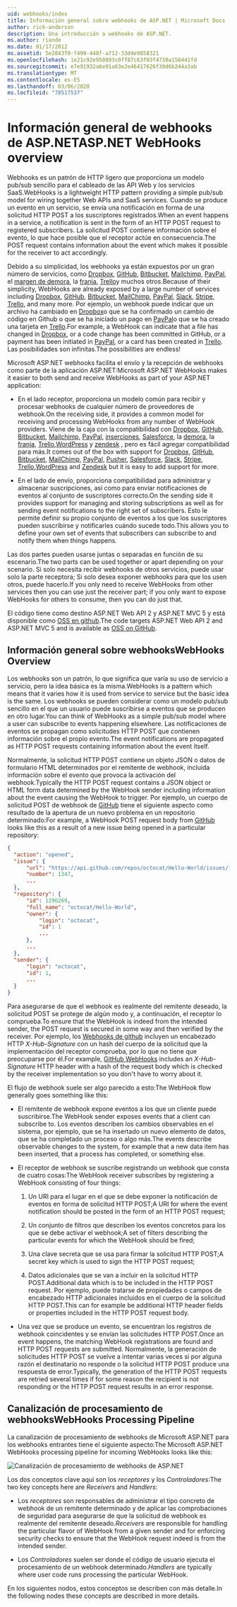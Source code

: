 ```yaml
---
uid: webhooks/index
title: Información general sobre webhooks de ASP.NET | Microsoft Docs
author: rick-anderson
description: Una introducción a webhooks de ASP.NET.
ms.author: riande
ms.date: 01/17/2012
ms.assetid: 5e2843f0-f499-448f-a712-33d4e9858321
ms.openlocfilehash: 1e21c92e950893c0ff87c63f03f4710a158441fd
ms.sourcegitcommit: e7e91932a6e91a63e2e46417626f39d6b244a3ab
ms.translationtype: MT
ms.contentlocale: es-ES
ms.lasthandoff: 03/06/2020
ms.locfileid: "78517537"
---
```

# <a name="aspnet-webhooks-overview"></a><span data-ttu-id="38f17-103">Información general de webhooks de ASP.NET</span><span class="sxs-lookup"><span data-stu-id="38f17-103">ASP.NET WebHooks overview</span></span>

<span data-ttu-id="38f17-104">Webhooks es un patrón de HTTP ligero que proporciona un modelo pub/sub sencillo para el cableado de las API Web y los servicios SaaS.</span><span class="sxs-lookup"><span data-stu-id="38f17-104">WebHooks is a lightweight HTTP pattern providing a simple pub/sub model for wiring together Web APIs and SaaS services.</span></span> <span data-ttu-id="38f17-105">Cuando se produce un evento en un servicio, se envía una notificación en forma de una solicitud HTTP POST a los suscriptores registrados.</span><span class="sxs-lookup"><span data-stu-id="38f17-105">When an event happens in a service, a notification is sent in the form of an HTTP POST request to registered subscribers.</span></span> <span data-ttu-id="38f17-106">La solicitud POST contiene información sobre el evento, lo que hace posible que el receptor actúe en consecuencia.</span><span class="sxs-lookup"><span data-stu-id="38f17-106">The POST request contains information about the event which makes it possible for the receiver to act accordingly.</span></span>

<span data-ttu-id="38f17-107">Debido a su simplicidad, los webhooks ya están expuestos por un gran número de servicios, como [Dropbox](http://dropbox.com/), [GitHub](https://www.github.com/), [Bitbucket](https://bitbucket.org/), [Mailchimp](http://www.mailchimp.com/), [PayPal](http://www.paypal.com/), el [margen de demora](http://www.slack.com), la [franja](http://www.stripe.com), [Trello](http://www.trello.com/)y muchos otros.</span><span class="sxs-lookup"><span data-stu-id="38f17-107">Because of their simplicity, WebHooks are already exposed by a large number of services including [Dropbox](http://dropbox.com/), [GitHub](https://www.github.com/), [Bitbucket](https://bitbucket.org/), [MailChimp](http://www.mailchimp.com/), [PayPal](http://www.paypal.com/), [Slack](http://www.slack.com), [Stripe](http://www.stripe.com), [Trello](http://www.trello.com/), and many more.</span></span> <span data-ttu-id="38f17-108">Por ejemplo, un webhook puede indicar que un archivo ha cambiado en [Dropbox](http://dropbox.com/)o que se ha confirmado un cambio de código en Github o que se ha iniciado un pago en [PayPal](http://www.paypal.com/)o que se ha creado una tarjeta en [Trello](http://www.trello.com/).</span><span class="sxs-lookup"><span data-stu-id="38f17-108">For example, a WebHook can indicate that a file has changed in [Dropbox](http://dropbox.com/), or a code change has been committed in GitHub, or a payment has been initiated in [PayPal](http://www.paypal.com/), or a card has been created in [Trello](http://www.trello.com/).</span></span> <span data-ttu-id="38f17-109">Las posibilidades son infinitas.</span><span class="sxs-lookup"><span data-stu-id="38f17-109">The possibilities are endless!</span></span>

<span data-ttu-id="38f17-110">Microsoft ASP.NET webhooks facilita el envío y la recepción de webhooks como parte de la aplicación ASP.NET:</span><span class="sxs-lookup"><span data-stu-id="38f17-110">Microsoft ASP.NET WebHooks makes it easier to both send and receive WebHooks as part of your ASP.NET application:</span></span>

* <span data-ttu-id="38f17-111">En el lado receptor, proporciona un modelo común para recibir y procesar webhooks de cualquier número de proveedores de webhook.</span><span class="sxs-lookup"><span data-stu-id="38f17-111">On the receiving side, it provides a common model for receiving and processing WebHooks from any number of WebHook providers.</span></span> <span data-ttu-id="38f17-112">Viene de la caja con la compatibilidad con [Dropbox](http://dropbox.com/), [GitHub](https://www.github.com/), [Bitbucket](https://bitbucket.org/), [Mailchimp](http://www.mailchimp.com/), [PayPal](http://www.paypal.com/), [inserciones](http://www.pusher.com), [Salesforce](http://www.salesforce.com), la [demora](http://www.slack.com), la [franja](http://www.stripe.com), [Trello](http://www.trello.com/),[WordPress](http://www.wordpress.com) y [zendesk](https://www.zendesk.com/) , pero es fácil agregar compatibilidad para más.</span><span class="sxs-lookup"><span data-stu-id="38f17-112">It comes out of the box with support for [Dropbox](http://dropbox.com/), [GitHub](https://www.github.com/), [Bitbucket](https://bitbucket.org/), [MailChimp](http://www.mailchimp.com/), [PayPal](http://www.paypal.com/), [Pusher](http://www.pusher.com), [Salesforce](http://www.salesforce.com), [Slack](http://www.slack.com), [Stripe](http://www.stripe.com), [Trello](http://www.trello.com/),[WordPress](http://www.wordpress.com) and [Zendesk](https://www.zendesk.com/) but it is easy to add support for more.</span></span>

* <span data-ttu-id="38f17-113">En el lado de envío, proporciona compatibilidad para administrar y almacenar suscripciones, así como para enviar notificaciones de eventos al conjunto de suscriptores correcto.</span><span class="sxs-lookup"><span data-stu-id="38f17-113">On the sending side it provides support for managing and storing subscriptions as well as for sending event notifications to the right set of subscribers.</span></span> <span data-ttu-id="38f17-114">Esto le permite definir su propio conjunto de eventos a los que los suscriptores pueden suscribirse y notificarles cuándo sucede todo.</span><span class="sxs-lookup"><span data-stu-id="38f17-114">This allows you to define your own set of events that subscribers can subscribe to and notify them when things happens.</span></span>

<span data-ttu-id="38f17-115">Las dos partes pueden usarse juntas o separadas en función de su escenario.</span><span class="sxs-lookup"><span data-stu-id="38f17-115">The two parts can be used together or apart depending on your scenario.</span></span> <span data-ttu-id="38f17-116">Si solo necesita recibir webhooks de otros servicios, puede usar solo la parte receptora; Si solo desea exponer webhooks para que los usen otros, puede hacerlo.</span><span class="sxs-lookup"><span data-stu-id="38f17-116">If you only need to receive WebHooks from other services then you can use just the receiver part; if you only want to expose WebHooks for others to consume, then you can do just that.</span></span>

<span data-ttu-id="38f17-117">El código tiene como destino ASP.NET Web API 2 y ASP.NET MVC 5 y está disponible como [OSS en github](https://github.com/aspnet/WebHooks).</span><span class="sxs-lookup"><span data-stu-id="38f17-117">The code targets ASP.NET Web API 2 and ASP.NET MVC 5 and is available as [OSS on GitHub](https://github.com/aspnet/WebHooks).</span></span>

## <a name="webhooks-overview"></a><span data-ttu-id="38f17-118">Información general sobre webhooks</span><span class="sxs-lookup"><span data-stu-id="38f17-118">WebHooks Overview</span></span>

<span data-ttu-id="38f17-119">Los webhooks son un patrón, lo que significa que varía su uso de servicio a servicio, pero la idea básica es la misma.</span><span class="sxs-lookup"><span data-stu-id="38f17-119">WebHooks is a pattern which means that it varies how it is used from service to service but the basic idea is the same.</span></span> <span data-ttu-id="38f17-120">Los webhooks se pueden considerar como un modelo pub/sub sencillo en el que un usuario puede suscribirse a eventos que se producen en otro lugar.</span><span class="sxs-lookup"><span data-stu-id="38f17-120">You can think of WebHooks as a simple pub/sub model where a user can subscribe to events happening elsewhere.</span></span> <span data-ttu-id="38f17-121">Las notificaciones de eventos se propagan como solicitudes HTTP POST que contienen información sobre el propio evento.</span><span class="sxs-lookup"><span data-stu-id="38f17-121">The event notifications are propagated as HTTP POST requests containing information about the event itself.</span></span>

<span data-ttu-id="38f17-122">Normalmente, la solicitud HTTP POST contiene un objeto JSON o datos de formulario HTML determinados por el remitente de webhook, incluida información sobre el evento que provoca la activación del webhook.</span><span class="sxs-lookup"><span data-stu-id="38f17-122">Typically the HTTP POST request contains a JSON object or HTML form data determined by the WebHook sender including information about the event causing the WebHook to trigger.</span></span> <span data-ttu-id="38f17-123">Por ejemplo, un cuerpo de solicitud POST de webhook de [GitHub](https://www.github.com/) tiene el siguiente aspecto como resultado de la apertura de un nuevo problema en un repositorio determinado:</span><span class="sxs-lookup"><span data-stu-id="38f17-123">For example, a WebHook POST request body from [GitHub](https://www.github.com/) looks like this as a result of a new issue being opened in a particular repository:</span></span>

```json
{
  "action": "opened",
  "issue": {
      "url": "https://api.github.com/repos/octocat/Hello-World/issues/1347",
      "number": 1347,
      ...
  },
  "repository": {
      "id": 1296269,
      "full_name": "octocat/Hello-World",
      "owner": {
          "login": "octocat",
          "id": 1
          ...
      },
      ...
  },
  "sender": {
      "login": "octocat",
      "id": 1,
      ...
  }
}
```

<span data-ttu-id="38f17-124">Para asegurarse de que el webhook es realmente del remitente deseado, la solicitud POST se protege de algún modo y, a continuación, el receptor lo comprueba.</span><span class="sxs-lookup"><span data-stu-id="38f17-124">To ensure that the WebHook is indeed from the intended sender, the POST request is secured in some way and then verified by the receiver.</span></span> <span data-ttu-id="38f17-125">Por ejemplo, los [Webhooks de github](https://developer.github.com/webhooks/) incluyen un encabezado HTTP *X-Hub-Signature* con un hash del cuerpo de la solicitud que la implementación del receptor comprueba, por lo que no tiene que preocuparse por él.</span><span class="sxs-lookup"><span data-stu-id="38f17-125">For example, [GitHub WebHooks](https://developer.github.com/webhooks/) includes an *X-Hub-Signature* HTTP header with a hash of the request body which is checked by the receiver implementation so you don't have to worry about it.</span></span>

<span data-ttu-id="38f17-126">El flujo de webhook suele ser algo parecido a esto:</span><span class="sxs-lookup"><span data-stu-id="38f17-126">The WebHook flow generally goes something like this:</span></span>

* <span data-ttu-id="38f17-127">El remitente de webhook expone eventos a los que un cliente puede suscribirse.</span><span class="sxs-lookup"><span data-stu-id="38f17-127">The WebHook sender exposes events that a client can subscribe to.</span></span> <span data-ttu-id="38f17-128">Los eventos describen los cambios observables en el sistema, por ejemplo, que se ha insertado un nuevo elemento de datos, que se ha completado un proceso o algo más.</span><span class="sxs-lookup"><span data-stu-id="38f17-128">The events describe observable changes to the system, for example that a new data item has been inserted, that a process has completed, or something else.</span></span>

* <span data-ttu-id="38f17-129">El receptor de webhook se suscribe registrando un webhook que consta de cuatro cosas:</span><span class="sxs-lookup"><span data-stu-id="38f17-129">The WebHook receiver subscribes by registering a WebHook consisting of four things:</span></span>

     1. <span data-ttu-id="38f17-130">Un URI para el lugar en el que se debe exponer la notificación de eventos en forma de solicitud HTTP POST;</span><span class="sxs-lookup"><span data-stu-id="38f17-130">A URI for where the event notification should be posted in the form of an HTTP POST request;</span></span>

     2. <span data-ttu-id="38f17-131">Un conjunto de filtros que describen los eventos concretos para los que se debe activar el webhook;</span><span class="sxs-lookup"><span data-stu-id="38f17-131">A set of filters describing the particular events for which the WebHook should be fired;</span></span>

     3. <span data-ttu-id="38f17-132">Una clave secreta que se usa para firmar la solicitud HTTP POST;</span><span class="sxs-lookup"><span data-stu-id="38f17-132">A secret key which is used to sign the HTTP POST request;</span></span>

     4. <span data-ttu-id="38f17-133">Datos adicionales que se van a incluir en la solicitud HTTP POST.</span><span class="sxs-lookup"><span data-stu-id="38f17-133">Additional data which is to be included in the HTTP POST request.</span></span> <span data-ttu-id="38f17-134">Por ejemplo, puede tratarse de propiedades o campos de encabezado HTTP adicionales incluidos en el cuerpo de la solicitud HTTP POST.</span><span class="sxs-lookup"><span data-stu-id="38f17-134">This can for example be additional HTTP header fields or properties included in the HTTP POST request body.</span></span>

* <span data-ttu-id="38f17-135">Una vez que se produce un evento, se encuentran los registros de webhook coincidentes y se envían las solicitudes HTTP POST.</span><span class="sxs-lookup"><span data-stu-id="38f17-135">Once an event happens, the matching WebHook registrations are found and HTTP POST requests are submitted.</span></span> <span data-ttu-id="38f17-136">Normalmente, la generación de solicitudes HTTP POST se vuelve a intentar varias veces si por alguna razón el destinatario no responde o la solicitud HTTP POST produce una respuesta de error.</span><span class="sxs-lookup"><span data-stu-id="38f17-136">Typically, the generation of the HTTP POST requests are retried several times if for some reason the recipient is not responding or the HTTP POST request results in an error response.</span></span>

## <a name="webhooks-processing-pipeline"></a><span data-ttu-id="38f17-137">Canalización de procesamiento de webhooks</span><span class="sxs-lookup"><span data-stu-id="38f17-137">WebHooks Processing Pipeline</span></span>

<span data-ttu-id="38f17-138">La canalización de procesamiento de webhooks de Microsoft ASP.NET para los webhooks entrantes tiene el siguiente aspecto:</span><span class="sxs-lookup"><span data-stu-id="38f17-138">The Microsoft ASP.NET WebHooks processing pipeline for incoming WebHooks looks like this:</span></span>

![Canalización de procesamiento de webhooks de ASP.NET](_static/WebHookReceivers.png)

<span data-ttu-id="38f17-140">Los dos conceptos clave aquí son los *receptores* y los *Controladores*:</span><span class="sxs-lookup"><span data-stu-id="38f17-140">The two key concepts here are *Receivers* and *Handlers*:</span></span>

* <span data-ttu-id="38f17-141">Los *receptores* son responsables de administrar el tipo concreto de webhook de un remitente determinado y de aplicar las comprobaciones de seguridad para asegurarse de que la solicitud de webhook es realmente del remitente deseado.</span><span class="sxs-lookup"><span data-stu-id="38f17-141">*Receivers* are responsible for handling the particular flavor of WebHook from a given sender and for enforcing security checks to ensure that the WebHook request indeed is from the intended sender.</span></span>

* <span data-ttu-id="38f17-142">Los *Controladores* suelen ser donde el código de usuario ejecuta el procesamiento de un webhook determinado.</span><span class="sxs-lookup"><span data-stu-id="38f17-142">*Handlers* are typically where user code runs processing the particular WebHook.</span></span>

<span data-ttu-id="38f17-143">En los siguientes nodos, estos conceptos se describen con más detalle.</span><span class="sxs-lookup"><span data-stu-id="38f17-143">In the following nodes these concepts are described in more details.</span></span>
